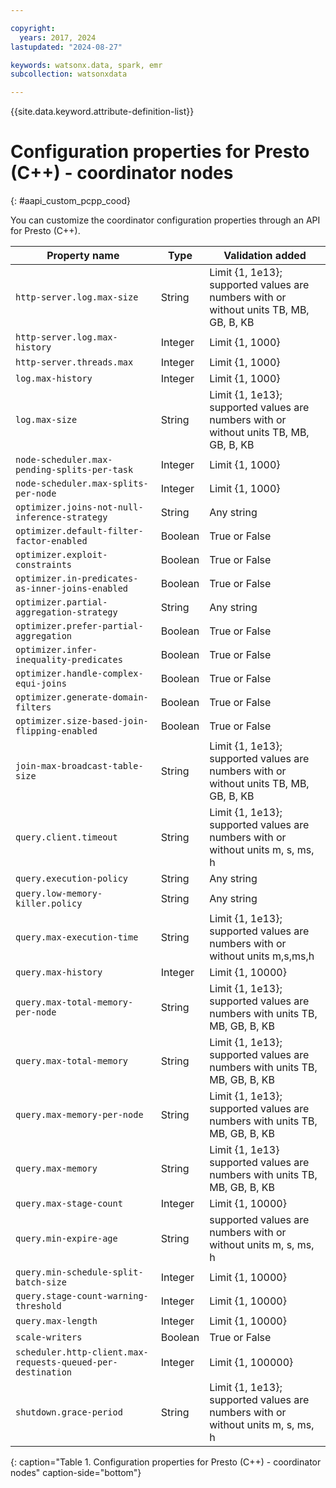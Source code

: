 ```yaml
---

copyright:
  years: 2017, 2024
lastupdated: "2024-08-27"

keywords: watsonx.data, spark, emr
subcollection: watsonxdata

---
```


{{site.data.keyword.attribute-definition-list}}

# Configuration properties for Presto (C++) - coordinator nodes
{: #aapi_custom_pcpp_cood}

You can customize the coordinator configuration properties through an API for Presto (C++).

| Property name | Type | Validation added |
| --- | --- | --- |
| `http-server.log.max-size` | String | Limit {1, 1e13}; supported values are numbers with or without units TB, MB, GB, B, KB |
| `http-server.log.max-history` | Integer | Limit {1, 1000} |
| `http-server.threads.max` | Integer | Limit {1, 1000} |
| `log.max-history` | Integer | Limit {1, 1000} |
| `log.max-size` | String | Limit {1, 1e13}; supported values are numbers with or without units TB, MB, GB, B, KB |
| `node-scheduler.max-pending-splits-per-task` | Integer | Limit {1, 1000} |
| `node-scheduler.max-splits-per-node` | Integer | Limit {1, 1000} |
| `optimizer.joins-not-null-inference-strategy` | String | Any string |
| `optimizer.default-filter-factor-enabled` | Boolean |  True or False |
| `optimizer.exploit-constraints` | Boolean | True or False |
| `optimizer.in-predicates-as-inner-joins-enabled` | Boolean | True or False |
| `optimizer.partial-aggregation-strategy` | String | Any string |
| `optimizer.prefer-partial-aggregation` | Boolean | True or False |
| `optimizer.infer-inequality-predicates` | Boolean | True or False |
| `optimizer.handle-complex-equi-joins` | Boolean | True or False |
| `optimizer.generate-domain-filters` | Boolean | True or False |
| `optimizer.size-based-join-flipping-enabled` | Boolean | True or False |
| `join-max-broadcast-table-size` | String | Limit {1, 1e13}; supported values are numbers with or without units TB, MB, GB, B, KB |
| `query.client.timeout` | String | Limit {1, 1e13}; supported values are numbers with or without units m, s, ms, h |
| `query.execution-policy` | String | Any string |
| `query.low-memory-killer.policy` | String | Any string |
| `query.max-execution-time` | String | Limit {1, 1e13}; supported values are numbers with or without units m,s,ms,h |
| `query.max-history` | Integer | Limit {1, 10000} |
| `query.max-total-memory-per-node` | String | Limit {1, 1e13}; supported values are numbers with units TB, MB, GB, B, KB |
| `query.max-total-memory` | String | Limit {1, 1e13}; supported values are numbers with units TB, MB, GB, B, KB |
| `query.max-memory-per-node` | String | Limit {1, 1e13}; supported values are numbers with units TB, MB, GB, B, KB |
| `query.max-memory` | String | Limit {1, 1e13} supported values are numbers with units TB, MB, GB, B, KB |
| `query.max-stage-count` | Integer | Limit {1, 10000} |
| `query.min-expire-age` | String | supported values are numbers with or without units m, s, ms, h |
| `query.min-schedule-split-batch-size` | Integer | Limit {1, 10000} |
| `query.stage-count-warning-threshold` | Integer | Limit {1, 10000} |
| `query.max-length` | Integer | Limit {1, 10000} |
| `scale-writers` | Boolean | True or False |
| `scheduler.http-client.max-requests-queued-per-destination` | Integer | Limit {1, 100000} |
| `shutdown.grace-period` | String | Limit {1, 1e13}; supported values are numbers with or without units m, s, ms, h |
{: caption="Table 1. Configuration properties for Presto (C++) - coordinator nodes" caption-side="bottom"}
